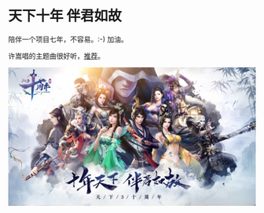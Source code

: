 # 天下十年 伴君如故

陪伴一个项目七年，不容易。:-) 加油。

许嵩唱的主题曲很好听，[推荐][1]。

![](2018_11_29_tianxia3_ten_years_image_01.png)


[1]:https://music.163.com/#/song?id=1327456179
